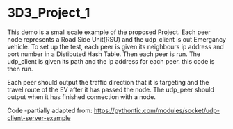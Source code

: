 # 3D3_Project_1

This demo is a small scale example of the proposed Project. 
Each peer node represents a Road Side Unit(RSU) and the udp_client is out Emergancy vehicle. 
To set up the test, each peer is given its neighbours ip address and port number in a Distibuted Hash Table. Then each peer is run. 
The udp_client is given its path and the ip address for each peer. this code is then run.

Each peer should output the traffic direction that it is targeting and the travel route of the EV after it has passed the node.
The udp_peer should output when it has finished connection with a node.

Code -partially adapted from:
https://pythontic.com/modules/socket/udp-client-server-example